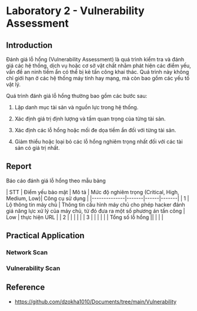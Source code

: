 # Laboratory 2 - Vulnerability Assessment
## Introduction
Đánh giá lỗ hổng (Vulnerability Assessment) là quá trình kiểm tra
và đánh giá các hệ thống, dịch vụ hoặc cơ sở vật chất nhằm phát
hiện các điểm yếu, vấn đề an ninh tiềm ẩn có thể bị kẻ tấn công
khai thác. Quá trình này không chỉ giới hạn ở các hệ thống máy
tính hay mạng, mà còn bao gồm các yếu tố vật lý.

Quá trình đánh giá lỗ hổng thường bao gồm các bước sau:

1. Lập danh mục tài sản và nguồn lực trong hệ thống.

2. Xác định giá trị định lượng và tầm quan trọng của từng tài sản.

3. Xác định các lỗ hổng hoặc mối đe dọa tiềm ẩn đối với từng tài sản.

4. Giảm thiểu hoặc loại bỏ các lỗ hổng nghiêm trọng nhất đối với các
tài sản có giá trị nhất.
## Report
Báo cáo đánh giá lỗ hổng theo mẫu bảng

| STT | Điểm yếu bảo mật | Mô tả | Mức độ nghiêm trọng (Critical, High, Medium, Low)| Công cụ sử dụng |
|--------------|-------|------|-------|
| 1 | Lộ thông tin máy chủ | Thông tin cấu hình máy chủ cho phép hacker đánh giá năng lực xử lý của máy chủ, từ đó đưa ra một số phương án tấn công | Low | thực hiện URL |
| 2 |          |       |      |       |
| 3 |          |       |      |       |
| Tổng số lỗ hổng  ||       |      |       |
## Practical Application
### Network Scan
### Vulnerability Scan
## Reference
- https://github.com/dzokha1010/Documents/tree/main/Vulnerability
